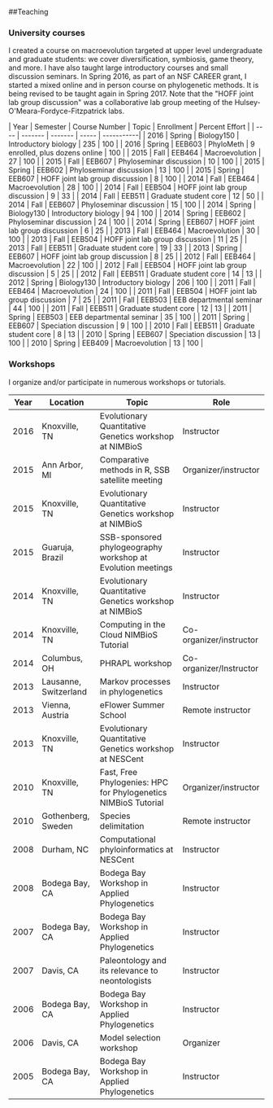 

##Teaching

### University courses

I created a course on macroevolution targeted at upper level undergraduate and graduate students: we cover diversification, symbiosis, game theory, and more. I have also taught large introductory courses and small discussion seminars. In Spring 2016, as part of an NSF CAREER grant, I started a mixed online and in person course on phylogenetic methods. It is being revised to be taught again in Spring 2017. Note that the "HOFF joint lab group discussion" was a collaborative lab group meeting of the Hulsey-O'Meara-Fordyce-Fitzpatrick labs.

| Year | Semester | Course Number | Topic | Enrollment  | Percent Effort |
| ---- | ------- | ------- | ----- | -----------|
| 2016 | Spring | Biology150 | Introductory biology | 235 | 100 |
| 2016 | Spring | EEB603 | PhyloMeth | 9 enrolled, plus dozens online | 100 |
| 2015 | Fall | EEB464 | Macroevolution | 27 | 100 |
| 2015 | Fall | EEB607 | Phyloseminar discussion | 10 | 100 |
| 2015 | Spring | EEB602 | Phyloseminar discussion | 13 | 100 |
| 2015 | Spring | EEB607 | HOFF joint lab group discussion | 8 | 100 |
| 2014 | Fall | EEB464 | Macroevolution | 28 | 100 |
| 2014 | Fall | EEB504 | HOFF joint lab group discussion | 9 | 33 |
| 2014 | Fall | EEB511 | Graduate student core | 12 | 50 |
| 2014 | Fall | EEB607 | Phyloseminar discussion | 15 | 100 |
| 2014 | Spring | Biology130 | Introductory biology | 94 | 100 |
| 2014 | Spring | EEB602 | Phyloseminar discussion | 24 | 100 |
| 2014 | Spring | EEB607 | HOFF joint lab group discussion | 6 | 25 |
| 2013 | Fall | EEB464 | Macroevolution | 30 | 100 |
| 2013 | Fall | EEB504 | HOFF joint lab group discussion | 11 | 25 |
| 2013 | Fall | EEB511 | Graduate student core | 19 | 33 |
| 2013 | Spring | EEB607 | HOFF joint lab group discussion | 8 | 25 |
| 2012 | Fall | EEB464 | Macroevolution | 22 | 100 |
| 2012 | Fall | EEB504 | HOFF joint lab group discussion | 5 | 25 |
| 2012 | Fall | EEB511 | Graduate student core | 14 | 13 |
| 2012 | Spring | Biology130 | Introductory biology | 206 | 100 |
| 2011 | Fall | EEB464 | Macroevolution | 24 | 100 |
| 2011 | Fall | EEB504 | HOFF joint lab group discussion | 7 | 25 |
| 2011 | Fall | EEB503 | EEB departmental seminar | 44 | 100 |
| 2011 | Fall | EEB511 | Graduate student core | 12 | 13 |
| 2011 | Spring | EEB503 | EEB departmental seminar | 35 | 100 |
| 2011 | Spring | EEB607 | Speciation discussion | 9 | 100 |
| 2010 | Fall | EEB511 | Graduate student core | 8 | 13 |
| 2010 | Spring | EEB607 | Speciation discussion | 13 | 100 |
| 2010 | Spring | EEB409 | Macroevolution | 13 | 100 |

### Workshops

I organize and/or participate in numerous workshops or tutorials.

| Year | Location | Topic | Role |
| ---- | -------- | ----- | ---- |
| 2016 | Knoxville, TN | Evolutionary Quantitative Genetics workshop at NIMBioS | Instructor |
| 2015 | Ann Arbor, MI | Comparative methods in R, SSB satellite meeting | Organizer/instructor |
| 2015 | Knoxville, TN | Evolutionary Quantitative Genetics workshop at NIMBioS | Instructor |
| 2015 | Guaruja, Brazil | SSB-sponsored phylogeography workshop at Evolution meetings | Instructor |
| 2014 | Knoxville, TN | Evolutionary Quantitative Genetics workshop at NIMBioS | Instructor |
| 2014 | Knoxville, TN | Computing in the Cloud NIMBioS Tutorial | Co-organizer/instructor |
| 2014 | Columbus, OH | PHRAPL workshop | Co-organizer/Instructor |
| 2013 | Lausanne, Switzerland | Markov processes in phylogenetics | Instructor |
| 2013 | Vienna, Austria | eFlower Summer School | Remote instructor |
| 2013 | Knoxville, TN | Evolutionary Quantitative Genetics workshop at NESCent | Instructor |
| 2010 | Knoxville, TN | Fast, Free Phylogenies: HPC for Phylogenetics NIMBioS Tutorial  | Organizer/instructor |
| 2010 | Gothenberg, Sweden | Species delimitation | Remote instructor |
| 2008 | Durham, NC | Computational phyloinformatics at NESCent | Instructor |
| 2008 | Bodega Bay, CA | Bodega Bay Workshop in Applied Phylogenetics | Instructor |
| 2007 | Bodega Bay, CA |  Bodega Bay Workshop in Applied Phylogenetics | Instructor |
| 2007 | Davis, CA | Paleontology and its relevance to neontologists | Instructor |
| 2006 | Bodega Bay, CA | Bodega Bay Workshop in Applied Phylogenetics | Instructor |
| 2006 | Davis, CA | Model selection workshop | Organizer |
| 2005 | Bodega Bay, CA | Bodega Bay Workshop in Applied Phylogenetics | Instructor |
